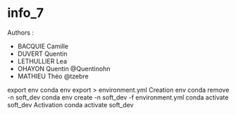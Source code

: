 # info_7
Authors :
- BACQUIE Camille 
- DUVERT Quentin
- LETHULLIER Lea
- OHAYON Quentin @Quentinohn
- MATHIEU Théo @tzebre

export env 
 	conda env export > environment.yml 
 Creation env 
 	conda remove -n soft_dev
	conda env create -n soft_dev -f environment.yml
	conda activate soft_dev
 Activation 
 	conda activate soft_dev

